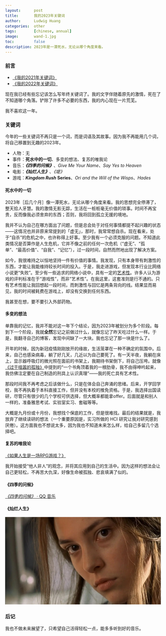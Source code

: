 ```yaml
---
layout:      post
title:       我的2023年关键词
author:      Ludwig Huang
categories:  other
tags:        [chinese, annual]
image:       wand-1.jpg
toc:         false
description: 2023年是一潭死水，无论从哪个角度来看。
---
```


### 前言

* [《我的2021年关键词》](https://xn--29s704loyd.com/old/2021/12/31/My-Keywords-of-2021/)
* [《我的2022年关键词》](https://xn--29s704loyd.com/old/2022/12/31/My-Keywords-of-2022/)

现在我已经有些忘记该怎么写年终关键词了。我的文字伴随着原先的激情，死在了不知道哪个角落。铲除了许多不必要的东西，我的内心现在一片荒芜。

我不喜欢这一年。

### 关键词

今年的一些关键词不再只是一个词，而是词语及其故事。因为我不再能用几个词，将自己移置到无趣的2023年。

* 人物：无
* 事件：**死水中的一切**、多变的想法、复苏的唯我论
* 音乐：***《四季的问候》***、*Give Me Your Name*、*Say Yes to Heaven*
* 电影：***《灿烂人生》***、*《堤》*
* 游戏：***Kingdom Rush* Series**、*Ori and the Will of the Wisps*、*Hades*

#### 死水中的一切

2023年［后几个月］像一潭死水，无论从哪个角度来看。我的思想完全停滞了，整天拾人牙慧。我的激情无影无踪，生活在一桩桩毫无价值的琐事。时间不再宝贵，反而像我必须舍弃的东西；否则，我将回到孤立无援的境地。

我并不认为自己在哪方面出了问题，但是总会处于对任何事情都提不起兴趣的状态——这情况也并非原来常提到的「虚无」，那时，我常常想自杀。现在看来，处于“自杀”的危机之中，也许称得上好事。至少我有一个必须克服的问题。不知道此类情况是否算作是人生危机，它并不像之前的任何一次危机（“虚无”、“孤单”、“最高价值”、“自我”、“记忆”），过一段时间，自然而然地出现了解决方案。

如今，我很难持之以恒地坚持一件有价值的事情。我发现，只有本身带有刺激性的东西，才能让我能维持较长时间的投入。于是，我走进游戏，但发现本行业比网络小说更“失败”。至少有一些追求的网络小说中，具有一定的[艺术性](https://xn--29s704loyd.com/essay/what-is-art)。许多人认为游戏的评判标准在于“游戏性”，而非“艺术性”。在我这里，这套准则是行不通的。只有艺术性能让我回想起一段时间，而刺激性与回忆是两条背向的线。结果显而易见，我的时间被耗费在游戏上，却没有交换到任何东西。

我甚至在想，要不要引入外部药物。

#### 多变的想法

单靠我的记忆，我并不能对这一年下个结论，因为2023年被划分为多个阶段。每到下一个阶段，我就**全然**忘记之前做过什么，就像忘记了昨天吃过什么一样。于是，我翻寻自己的博客，发现中间缺了一大块。我也忘记了那一块是什么了。

开年的时候，因为新冠疫情刚刚放开的缘故，生活笼罩在一种不确定的氛围中。后来，自己也感染病毒，躺了好几天，几近以为自己要死了。有一天半夜，我躺在床上，显示器呼吸灯的微光照在面前的书架上，我期待书架倒下，将自己压垮。就像[《过于喧嚣的孤独》](https://book.douban.com/subject/26220767/)中提到的“一个书角顶着我的一根肋骨，我不由得呻吟起来，我仿佛注定要在自己制造的刑具上认识真理”——我的死亡具有艺术性。

那段时间我不再考虑之后该做什么，只是在体会自己奔涌的思绪。后来，开学回学校，我不再执着于本科直接工作，但并没有本校的推免资格。于是，我选择出国读研，尽管只有很少的几个学校可供选择，但大概率都能拿offer。后面就是和别人一样的，准备雅思考试、实验室实习、套磁等等。

大概是九月份或十月份，我想找个保底的工作，但是很难找。最后的结果就是，我放弃了继续读研的想法（一个重要原因是，实习所做的 HCI 研究让我对研究感到厌倦）。这方面我也不想说太多，因为我也不知道未来怎么样，给自己多留几个选择吧。

#### 复苏的唯我论

[《如果人生是一场RPG游戏？》](https://xn--29s704loyd.com/diary/diary-12)

我开始接受“他人非人”的观念，并将其应用到自己的生活中。因为这样的想法会让自己更轻松，不再苦大仇深，好像生命被孤独、悲哀填满了似的。

#### 《四季的问候》

[*《四季的问候》* · QQ 音乐](https://c6.y.qq.com/base/fcgi-bin/u?__=ZSmmdNl)

#### 《灿烂人生》

![img](../assets/img/eye-1.jpg)

### 后记

我也不做未来展望了，只希望自己活得轻松一点，能多多听到好的音乐。
